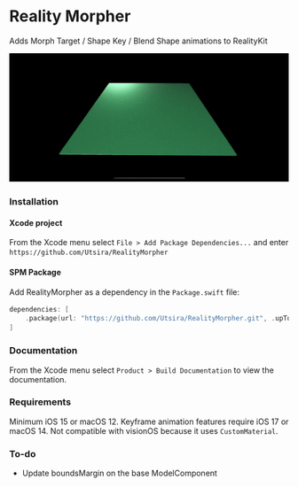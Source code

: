 #  Reality Morpher

Adds Morph Target / Shape Key / Blend Shape animations to RealityKit

![Cloth simulation animation](/Example/Cloth-simulation.gif)

### Installation

#### Xcode project

From the Xcode menu select `File > Add Package Dependencies...` and enter `https://github.com/Utsira/RealityMorpher`

#### SPM Package

Add RealityMorpher as a dependency in the `Package.swift` file:

```swift
dependencies: [
    .package(url: "https://github.com/Utsira/RealityMorpher.git", .upToNextMajor(from: "0.0.1"))
]
```

### Documentation

From the Xcode menu select `Product > Build Documentation` to view the documentation.

### Requirements

Minimum iOS 15 or macOS 12. 
Keyframe animation features require iOS 17 or macOS 14.
Not compatible with visionOS because it uses `CustomMaterial`.

### To-do

- Update boundsMargin on the base ModelComponent
